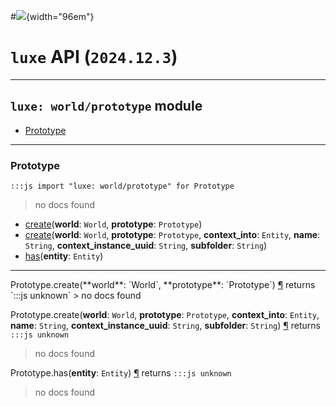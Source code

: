 #![](../../../../../../images/luxe-dark.svg){width="96em"}

# `luxe` API (`2024.12.3`)  


---

## `luxe: world/prototype` module

- [Prototype](#prototype)   

---

### Prototype
`:::js import "luxe: world/prototype" for Prototype`
> no docs found

- [create](#Prototype.create+2)(**world**: `World`, **prototype**: `Prototype`)
- [create](#Prototype.create+6)(**world**: `World`, **prototype**: `Prototype`, **context_into**: `Entity`, **name**: `String`, **context_instance_uuid**: `String`, **subfolder**: `String`)
- [has](#Prototype.has)(**entity**: `Entity`)

<hr/>
<endpoint module="luxe: world/prototype" class="Prototype" signature="create(world : World, prototype : Prototype)"></endpoint>
<signature id="Prototype.create+2">Prototype.create(**world**: `World`, **prototype**: `Prototype`)
<a class="headerlink" href="#Prototype.create+2" title="Permanent link">¶</a></signature>
<span class='api_ret'>returns</span> `:::js unknown`
> no docs found   

<endpoint module="luxe: world/prototype" class="Prototype" signature="create(world : World, prototype : Prototype, context_into : Entity, name : String, context_instance_uuid : String, subfolder : String)"></endpoint>
<signature id="Prototype.create+6">Prototype.create(**world**: `World`, **prototype**: `Prototype`, **context_into**: `Entity`, **name**: `String`, **context_instance_uuid**: `String`, **subfolder**: `String`)
<a class="headerlink" href="#Prototype.create+6" title="Permanent link">¶</a></signature>
<span class='api_ret'>returns</span> `:::js unknown`
> no docs found   

<endpoint module="luxe: world/prototype" class="Prototype" signature="has(entity : Entity)"></endpoint>
<signature id="Prototype.has">Prototype.has(**entity**: `Entity`)
<a class="headerlink" href="#Prototype.has" title="Permanent link">¶</a></signature>
<span class='api_ret'>returns</span> `:::js unknown`
> no docs found   

